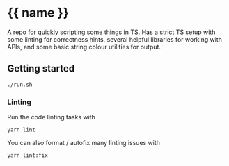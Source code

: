 # {{ name }}

A repo for quickly scripting some things in TS. Has a strict TS setup with some
linting for correctness hints, several helpful libraries for working with APIs,
and some basic string colour utilities for output.

## Getting started

```console
./run.sh
```

### Linting

Run the code linting tasks with

```
yarn lint
```

You can also format / autofix many linting issues with

```
yarn lint:fix
```
